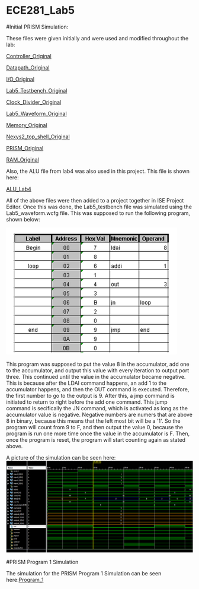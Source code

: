 ECE281_Lab5
===========


#Initial PRISM Simulation: 

These files were given initially and were used and modified throughout the lab: 

[Controller_Original](https://raw.githubusercontent.com/JohnTerragnoli/ECE281_Lab5/master/Controller_Original.vhd)

[Datapath_Original](https://raw.githubusercontent.com/JohnTerragnoli/ECE281_Lab5/master/Datapath_Original.vhd)

[I/O_Original](https://raw.githubusercontent.com/JohnTerragnoli/ECE281_Lab5/master/I_O_Original.vhd)

[Lab5_Testbench_Original](https://raw.githubusercontent.com/JohnTerragnoli/ECE281_Lab5/master/Lab5_testbench_Original.vhd)

[Clock_Divider_Original](https://raw.githubusercontent.com/JohnTerragnoli/ECE281_Lab5/master/Clock_Divider_Original.vhd)

[Lab5_Waveform_Original](https://raw.githubusercontent.com/JohnTerragnoli/ECE281_Lab5/master/Lab5_waveform_Original.wcfg)

[Memory_Original](https://raw.githubusercontent.com/JohnTerragnoli/ECE281_Lab5/master/Memory_Original.vhd)

[Nexys2_top_shell_Original](https://raw.githubusercontent.com/JohnTerragnoli/ECE281_Lab5/master/Nexys2_top_shell_Original.vhd)

[PRISM_Original](https://raw.githubusercontent.com/JohnTerragnoli/ECE281_Lab5/master/PRISM_Original.vhd)

[RAM_Original](https://raw.githubusercontent.com/JohnTerragnoli/ECE281_Lab5/master/RAM_16x4_Original.vhd)


Also, the ALU file from lab4 was also used in this project.  This file is shown here: 

[ALU_Lab4](https://raw.githubusercontent.com/JohnTerragnoli/ECE281_Lab4/master/ALU_shell.vhd)


All of the above files were then added to a project together in ISE Project Editor. Once this was done, the Lab5_testbench file was simulated using the Lab5_waveform.wcfg file.  This was supposed to run the following program, shown below: 

![alt text](https://raw.githubusercontent.com/JohnTerragnoli/ECE281_Lab5/master/InitialProgramPic.PNG "Initial Program Description")

This program was supposed to put the value 8 in the accumulator, add one to the accumulator, and output this value with every iteration to output port three.  This continued until the value in the accumulator became negative. This is because after the LDAI command happens, an add 1 to the accumulator happens, and then the OUT command is executed. Therefore, the first number to go to the output is 9. After this, a jmp command is initiated to return to right before the add one command.  This jump command is secifically the JN command, which is activated as long as the accumulator value is negative.  Negative numbers are numers that are above 8 in binary, because this means that the left most bit will be a '1'.  So the program will count from 9 to F, and then output the value 0, because the program is run one more time once the value in the accumulator is F.  Then, once the program is reset, the program will start counting again as stated above.  

A picture of the simulation can be seen here: 
![alt text](https://raw.githubusercontent.com/JohnTerragnoli/ECE281_Lab5/master/InitialProgramSimulation.PNG "Ititial Program Simulation")



#PRISM Program 1 Simulation

The simulation for the PRISM Program 1 Simulation can be seen here:[Program_1](https://www.youtube.com/watch?v=1jAqDPLEqxA&feature=youtu.be)

